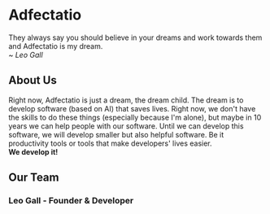 # Adfectatio
They always say you should believe in your dreams and work towards them and Adfectatio is my dream.
<br>
<i>~ Leo Gall</i>

## About Us
Right now, Adfectatio is just a dream, the dream child. 
The dream is to develop software (based on AI) that saves lives.
Right now, we don't have the skills to do these things (especially because I'm alone), but maybe in 10 years we can help people with our software. 
Until we can develop this software, we will develop smaller but also helpful software. Be it productivity tools or tools that make developers' lives easier. <br>**We develop it!**

## Our Team
### Leo Gall - Founder & Developer
